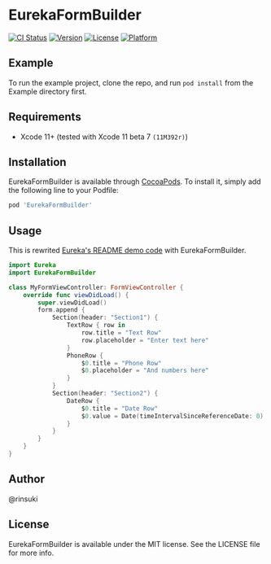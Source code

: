 # EurekaFormBuilder

[![CI Status](https://img.shields.io/travis/rinsuki/EurekaFormBuilder.svg?style=flat)](https://travis-ci.org/rinsuki/EurekaFormBuilder)
[![Version](https://img.shields.io/cocoapods/v/EurekaFormBuilder.svg?style=flat)](https://cocoapods.org/pods/EurekaFormBuilder)
[![License](https://img.shields.io/cocoapods/l/EurekaFormBuilder.svg?style=flat)](https://cocoapods.org/pods/EurekaFormBuilder)
[![Platform](https://img.shields.io/cocoapods/p/EurekaFormBuilder.svg?style=flat)](https://cocoapods.org/pods/EurekaFormBuilder)

## Example

To run the example project, clone the repo, and run `pod install` from the Example directory first.

## Requirements

- Xcode 11+ (tested with Xcode 11 beta 7 `(11M392r)`)

## Installation

EurekaFormBuilder is available through [CocoaPods](https://cocoapods.org). To install
it, simply add the following line to your Podfile:

```ruby
pod 'EurekaFormBuilder'
```

## Usage

This is rewrited [Eureka's README demo code](https://github.com/xmartlabs/Eureka#how-to-create-a-form) with EurekaFormBuilder.


```swift
import Eureka
import EurekaFormBuilder

class MyFormViewController: FormViewController {
    override func viewDidLoad() {
        super.viewDidLoad()
        form.append {
            Section(header: "Section1") {
                TextRow { row in
                    row.title = "Text Row"
                    row.placeholder = "Enter text here"
                }
                PhoneRow {
                    $0.title = "Phone Row"
                    $0.placeholder = "And numbers here"
                }
            }
            Section(header: "Section2") {
                DateRow {
                    $0.title = "Date Row"
                    $0.value = Date(timeIntervalSinceReferenceDate: 0)
                }
            }
        }
    }
}
```

## Author

@rinsuki

## License

EurekaFormBuilder is available under the MIT license. See the LICENSE file for more info.
